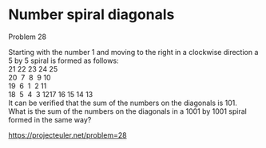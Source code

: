 # Number spiral diagonals

Problem 28   

Starting with the number 1 and moving to the right in a clockwise direction a 5 by 5 spiral is formed as follows:  
21 22 23 24 25  
20  7  8  9 10  
19  6  1  2 11  
18  5  4  3 1217 16 15 14 13  
It can be verified that the sum of the numbers on the diagonals is 101.  
What is the sum of the numbers on the diagonals in a 1001 by 1001 spiral formed in the same way?  


https://projecteuler.net/problem=28
